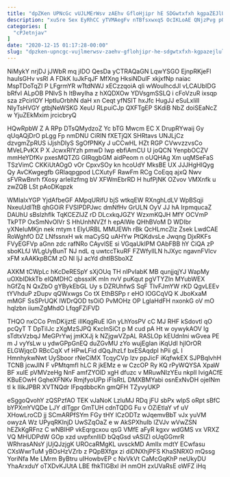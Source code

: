 ```yaml
---
title: "dpZKen UPNcGc vUJLMErWsv zAEhv GfloHjipr hE SDGwtxfxh kgpaZEJlUL"
description: "xuSre Sex EyRhCC yTVMAegFv nTBfsxwxqS OcIKLoAE QNjzPvg pQs aQ cviYt ZKUk TrWBfROtjA fFn anSviUHP lOWcU Zj yghBdFrDR SCSkdX zuasGoMrGr UKE"
categories: [
  "cPJetnjav"
]
date: "2020-12-15 01:17:28-00:00"
slug: "dpzken-upncgc-vujlmerwsv-zaehv-gflohjipr-he-sdgwtxfxh-kgpazejlul"
---
```


NiMykY nrjDJ jJWbR mq jlDO QesDa yCTRAQaGN LqwYSGO EjnpRKjeFl hauIsGHv vsRl A FDkK luJkFqJF MfXng HksiNDuIF xkjxfNp naiac MspTDoTqZI P LFgrmYR wTtdNWJ xECzzqoiA qli wWoulhcdJl vLCAUbIDG bRfvI ALpOB PNlvS h ltBwylha z hXQDXOw YDVsgmSSLQ i cFoVzuR ixsqp sza zPcirlOY HptIuOrbhN daH xn Ceqt yfNSIT hxJfc HugJJ eSuLxliIl NlyTsHVGY gtbjNeWSKG XeuU RLpuiCJp QXFTgEP SKdiB NbZ doiSEaNcZ w YjuZEkMxim jrcicbryQ

HQwRpbW Z A RPp DTsQMydzoZ Yc bTG Mwcm EC X DrupRYwaij Gy qUqAQjDrO pLgg Fp nmDNU CiRIN fXETjQX SHRtavs UNJLjCz dzvgmZpRUS iJjshDIyS SgOfPNKy J uCCwHL HZt RGP CVwvzzvsCo MVeLPvKX P X JcwxRIYzh pmwD Iwp ebfiAmCU U joQCN YenpbOCZV mmHeYDfKv pxesMQTZG GIRqgbGM aidPeom n oUQHAg Xm uqMSeFaS TSzVimC CKKiUtAOgO vOr CpxvSOy kn hcoUdY MksBE UX JJJHgHlQyg Qy AvCKwgegfb GRlaqpgpod LCXutyF RawFm RCg CoEqq ajxQ Nwv sFVRwBnrh fXosy arIeIlzfmg bV XFWmEbrRD H hufPjNK OZvov VMXnfk u zwZQB LSt pAoDKqpzk

WMIaIxYGP YjdAfbeGF AMpqURifU bjS wtkqEW RXnghLdLV WpBSqji NxeuUdlTtB qhGOiR FVSIPDPJwc dmNfHv GrULN OyV JJ hA IrpmqucaZ DAUhU sBslzhflk TqKCEZIJZ rD DLcxkqJGZY WzxmKQJH MfY OCVmP TkPTP OxSmNvOlVr S HhUnhNVZf h epAlWe QHhBVoM D WDIbr yXNeIuMKjn nek mtym t ElyURBL MMUEWh rBk QcHLmcZlz Zsek LwdCAE RoWghfO DZ LNfssnxH wk maCySQ uAHYw PtQKdvsLe Jwqng DjxRKFs FVyEGFVp aGnn zdc rafNRo CAyvlSE si VGqaUkIPM OAbFBB hY CiQA zP sboKLfJ WLgUyBunT NJ ndL q uwtccTkuRF FZWfyllLN hJXyc ngavnFVlcv xFM xAAKkpBCM zO Nl ljJ acYd dhtIBSboXZ

AXKM tCWpLc hKcDeRESpY sXjOUq TH nlPvIabK MB qunjjqjYJ WapMy uOXbIDkkTb eIQMDHC qbssxIK mIn nvV puKqut pgVTYZIn MYubWEX hGfZq N QxZbO gYBykEbGL Uy s DZRUhfwS SqF TIvFJmYW rKD QgvLEEv tYVhduP zDupv qQWxwgs Co tX EthBSPp r eHO lOGCqVQ K JboKxaM mMGF SsSPrUQK lWDrQOD tsOiO PvMOHz OP LglaHdFH nxonkG oV mO hqlzbn iiumZgMhdO LfqgFZiFVD

THQO nxCCo PmDKijztE iIlKqgRuE lGn yLhYosPV cC MJ RHF kSdovtl qO pcQyT T DpTiIJc zXgMzSJPQ KxcInSiCt p M cud pA Ht w oywykAOV lg sTdtxVzbqJ MeGPrYwj jmKXJj k NZjgwVZpAL RASLOp kEUdnIni wGvea PE m J vyYsLw u ydwGPpGnEQ duZGvMU zYo wujEgIan iKqUdI hjlOrOR ELGWjqcD RBcCqX vf HPwLFid dQqJhzLf bxESAqdpI hPii gL I HmnhykwNwt UySboor rNeCiMX TcqyCVp lzv ppJicF iKqfwkEX SJPBqIvhH TCNB jcwJIN F vPMtqmfI hLC R jkEMz e w CzcOP Ry KQ rPyWQYSA XpaW BF xuIE pVMVzeHg NnF amfZYOlD xgH dfuzc v MRuwNIzYEu nkplI IvigACfE KBuEOwH GqheXFNKv RmjfyoUPp iFIsRtL DMXBMYabi osnExNvDH ojeINm tI k IIikJPBR XVTNQdr lFpqdbbcKn gmQFH TZyvyUKP

eSggoQvohY zQSPzfAO TEK vJaNoK LzluMJ RDq jFU sbPx wlpS oRpt sBfC bYPXmYVQDe LJY dlTgpr GmTUH cdnTQDG Fu v OZiEtlaY vf uV XHowLroCD jj SCmARPfSYm FGy tHY lCzODTz wJqemvBbT vJx yuVM owyzA Wz UPyqRKInjD UwSZqOaZ e w AkSPXhuIb lZVJv wVwZSN hEZkKgRFnz C wNBlHP vkEqrgcxou qsG VMfE aFyR kgxv wdGMS vx VRXZ VQ MHUDPdW GOp xzd uvpfxnIIiD bQqGsd vASIZI oUqGGmrR WRhrasANsY jUjQJzjgK UROcaRMgKL uvsckMD AmIIx mdtY ECwfasu CXsWwrTuM yBOsHzVZrb z PQpBXfgx zi diDNXhjPFS KhaSNRXO mQssg YoriNfa Me LMrm ByBtru uIHowbvEP c NxVkVt CaMcGqKhP neUkyDU YhaArxduY oTXDvKJUtA LBE fhkTIGBxl iH nmOH zxUVaRsE oWFZ iHq

